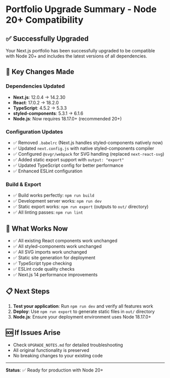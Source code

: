 # Portfolio Upgrade Summary - Node 20+ Compatibility

## ✅ Successfully Upgraded

Your Next.js portfolio has been successfully upgraded to be compatible with Node 20+ and includes the latest versions of all dependencies.

## 🔧 Key Changes Made

### Dependencies Updated
- **Next.js**: 12.0.4 → 14.2.30
- **React**: 17.0.2 → 18.2.0  
- **TypeScript**: 4.5.2 → 5.3.3
- **styled-components**: 5.3.1 → 6.1.6
- **Node.js**: Now requires 18.17.0+ (recommended 20+)

### Configuration Updates
- ✅ Removed `.babelrc` (Next.js handles styled-components natively now)
- ✅ Updated `next.config.js` with native styled-components compiler
- ✅ Configured `@svgr/webpack` for SVG handling (replaced `next-react-svg`)
- ✅ Added static export support with `output: "export"`
- ✅ Updated TypeScript config for better performance
- ✅ Enhanced ESLint configuration

### Build & Export
- ✅ Build works perfectly: `npm run build`
- ✅ Development server works: `npm run dev`
- ✅ Static export works: `npm run export` (outputs to `out/` directory)
- ✅ All linting passes: `npm run lint`

## 🚀 What Works Now

- ✅ All existing React components work unchanged
- ✅ All styled-components work unchanged  
- ✅ All SVG imports work unchanged
- ✅ Static site generation for deployment
- ✅ TypeScript type checking
- ✅ ESLint code quality checks
- ✅ Next.js 14 performance improvements

## 📋 Next Steps

1. **Test your application**: Run `npm run dev` and verify all features work
2. **Deploy**: Use `npm run export` to generate static files in `out/` directory
3. **Node.js**: Ensure your deployment environment uses Node 18.17.0+

## 🆘 If Issues Arise

- Check `UPGRADE_NOTES.md` for detailed troubleshooting
- All original functionality is preserved
- No breaking changes to your existing code

---

**Status**: ✅ Ready for production with Node 20+